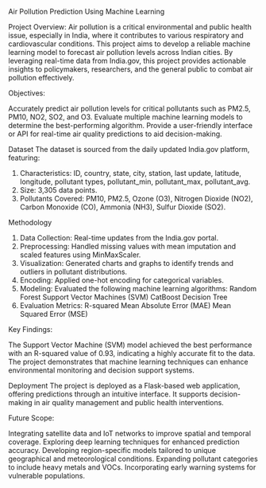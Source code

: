 Air Pollution Prediction Using Machine Learning

Project Overview:
Air pollution is a critical environmental and public health issue, especially in India, where it contributes to various respiratory and cardiovascular conditions.
This project aims to develop a reliable machine learning model to forecast air pollution levels across Indian cities. By leveraging real-time data from India.gov,
this project provides actionable insights to policymakers, researchers, and the general public to combat air pollution effectively.


Objectives:

Accurately predict air pollution levels for critical pollutants such as PM2.5, PM10, NO2, SO2, and O3.
Evaluate multiple machine learning models to determine the best-performing algorithm.
Provide a user-friendly interface or API for real-time air quality predictions to aid decision-making.


Dataset
The dataset is sourced from the daily updated India.gov platform, featuring:

1. Characteristics: ID, country, state, city, station, last update, latitude, longitude, pollutant types, pollutant_min, pollutant_max, pollutant_avg.
2. Size: 3,305 data points.
3. Pollutants Covered: PM10, PM2.5, Ozone (O3), Nitrogen Dioxide (NO2), Carbon Monoxide (CO), Ammonia (NH3), Sulfur Dioxide (SO2).

Methodology
1. Data Collection: Real-time updates from the India.gov portal.
2. Preprocessing: Handled missing values with mean imputation and scaled features using MinMaxScaler.
3. Visualization: Generated charts and graphs to identify trends and outliers in pollutant distributions.
4. Encoding: Applied one-hot encoding for categorical variables.
5. Modeling: Evaluated the following machine learning algorithms:
   Random Forest
  Support Vector Machines (SVM)
  CatBoost
  Decision Tree
6. Evaluation Metrics:
   R-squared
  Mean Absolute Error (MAE)
  Mean Squared Error (MSE)

Key Findings:

The Support Vector Machine (SVM) model achieved the best performance with an R-squared value of 0.93, indicating a highly accurate fit to the data.
The project demonstrates that machine learning techniques can enhance environmental monitoring and decision support systems.

Deployment
The project is deployed as a Flask-based web application, offering predictions through an intuitive interface.
It supports decision-making in air quality management and public health interventions.


Future Scope:

Integrating satellite data and IoT networks to improve spatial and temporal coverage.
Exploring deep learning techniques for enhanced prediction accuracy.
Developing region-specific models tailored to unique geographical and meteorological conditions.
Expanding pollutant categories to include heavy metals and VOCs.
Incorporating early warning systems for vulnerable populations.




